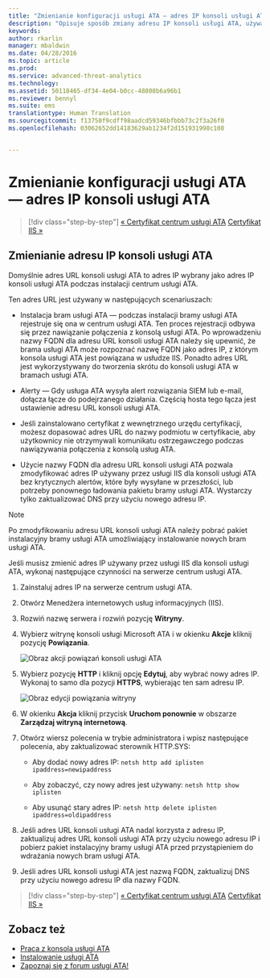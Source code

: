 ```yaml
---
title: "Zmienianie konfiguracji usługi ATA — adres IP konsoli usługi ATA | Microsoft ATA"
description: "Opisuje sposób zmiany adresu IP konsoli usługi ATA, używanego do tworzenia skrótów do konsoli usługi ATA w bramach usługi ATA."
keywords: 
author: rkarlin
manager: mbaldwin
ms.date: 04/28/2016
ms.topic: article
ms.prod: 
ms.service: advanced-threat-analytics
ms.technology: 
ms.assetid: 50118465-df34-4e04-b0cc-48808b6a96b1
ms.reviewer: bennyl
ms.suite: ems
translationtype: Human Translation
ms.sourcegitcommit: f13750f9cdff98aadcd59346bfbbb73c2f3a26f0
ms.openlocfilehash: 03062652dd14183629ab1234f2d151931998c108


---
```


# Zmienianie konfiguracji usługi ATA — adres IP konsoli usługi ATA

>[!div class="step-by-step"]
[« Certyfikat centrum usługi ATA](modifying-ata-config-centercert.md)
[Certyfikat IIS »](modifying-ata-config-iiscert.md)

## Zmienianie adresu IP konsoli usługi ATA
Domyślnie adres URL konsoli usługi ATA to adres IP wybrany jako adres IP konsoli usługi ATA podczas instalacji centrum usługi ATA.

Ten adres URL jest używany w następujących scenariuszach:

-   Instalacja bram usługi ATA — podczas instalacji bramy usługi ATA rejestruje się ona w centrum usługi ATA. Ten proces rejestracji odbywa się przez nawiązanie połączenia z konsolą usługi ATA. Po wprowadzeniu nazwy FQDN dla adresu URL konsoli usługi ATA należy się upewnić, że brama usługi ATA może rozpoznać nazwę FQDN jako adres IP, z którym konsola usługi ATA jest powiązana w usłudze IIS. Ponadto adres URL jest wykorzystywany do tworzenia skrótu do konsoli usługi ATA w bramach usługi ATA.

-   Alerty — Gdy usługa ATA wysyła alert rozwiązania SIEM lub e-mail, dołącza łącze do podejrzanego działania. Częścią hosta tego łącza jest ustawienie adresu URL konsoli usługi ATA.

-   Jeśli zainstalowano certyfikat z wewnętrznego urzędu certyfikacji, możesz dopasować adres URL do nazwy podmiotu w certyfikacie, aby użytkownicy nie otrzymywali komunikatu ostrzegawczego podczas nawiązywania połączenia z konsolą usług ATA.

-   Użycie nazwy FQDN dla adresu URL konsoli usługi ATA pozwala zmodyfikować adres IP używany przez usługi IIS dla konsoli usługi ATA bez krytycznych alertów, które były wysyłane w przeszłości, lub potrzeby ponownego ładowania pakietu bramy usługi ATA. Wystarczy tylko zaktualizować DNS przy użyciu nowego adresu IP.

> [!NOTE]
> Po zmodyfikowaniu adresu URL konsoli usługi ATA należy pobrać pakiet instalacyjny bramy usługi ATA umożliwiający instalowanie nowych bram usługi ATA.

Jeśli musisz zmienić adres IP używany przez usługi IIS dla konsoli usługi ATA, wykonaj następujące czynności na serwerze centrum usługi ATA.

1.  Zainstaluj adres IP na serwerze centrum usługi ATA.

2.  Otwórz Menedżera internetowych usług informacyjnych (IIS).

3.  Rozwiń nazwę serwera i rozwiń pozycję **Witryny**.

4.  Wybierz witrynę konsoli usługi Microsoft ATA i w okienku **Akcje** kliknij pozycję **Powiązania**.

    ![Obraz akcji powiązań konsoli usługi ATA](media/ATA-console-change-IP-bindings.jpg)

5.  Wybierz pozycję **HTTP** i kliknij opcję **Edytuj**, aby wybrać nowy adres IP. Wykonaj to samo dla pozycji **HTTPS**, wybierając ten sam adresu IP.

    ![Obraz edycji powiązania witryny](media/ATA-change-console-IP.jpg)

6.  W okienku **Akcja** kliknij przycisk **Uruchom ponownie** w obszarze **Zarządzaj witryną internetową**.

7.  Otwórz wiersz polecenia w trybie administratora i wpisz następujące polecenia, aby zaktualizować sterownik HTTP.SYS:

    -   Aby dodać nowy adres IP: `netsh http add iplisten ipaddress=newipaddress`

    -   Aby zobaczyć, czy nowy adres jest używany: `netsh http show iplisten`

    -   Aby usunąć stary adres IP: `netsh http delete iplisten ipaddress=oldipaddress`

8.  Jeśli adres URL konsoli usługi ATA nadal korzysta z adresu IP, zaktualizuj adres URL konsoli usługi ATA przy użyciu nowego adresu IP i pobierz pakiet instalacyjny bramy usługi ATA przed przystąpieniem do wdrażania nowych bram usługi ATA.

9. Jeśli adres URL konsoli usługi ATA jest nazwą FQDN, zaktualizuj DNS przy użyciu nowego adresu IP dla nazwy FQDN.

>[!div class="step-by-step"]
[« Certyfikat centrum usługi ATA](modifying-ata-config-centercert.md)
[Certyfikat IIS »](modifying-ata-config-iiscert.md)


## Zobacz też
- [Praca z konsolą usługi ATA](working-with-ata-console.md)
- [Instalowanie usługi ATA](install-ata.md)
- [Zapoznaj się z forum usługi ATA!](https://social.technet.microsoft.com/Forums/security/home?forum=mata)



<!--HONumber=Jul16_HO4-->


